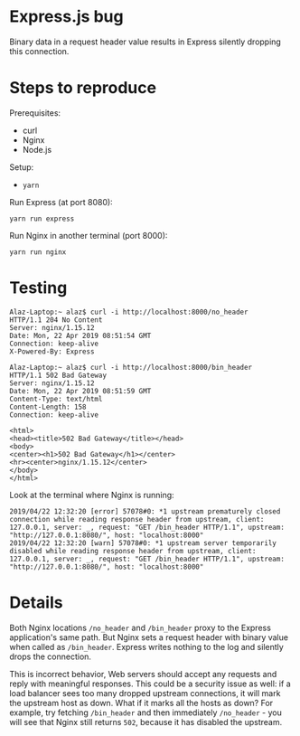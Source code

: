 # Express.js bug

Binary data in a request header value results in Express silently dropping this connection.

# Steps to reproduce

Prerequisites:

* curl
* Nginx
* Node.js

Setup:

* `yarn`

Run Express (at port 8080):

```
yarn run express
```

Run Nginx in another terminal (port 8000):

```
yarn run nginx
```

# Testing

```
Alaz-Laptop:~ alaz$ curl -i http://localhost:8000/no_header
HTTP/1.1 204 No Content
Server: nginx/1.15.12
Date: Mon, 22 Apr 2019 08:51:54 GMT
Connection: keep-alive
X-Powered-By: Express

Alaz-Laptop:~ alaz$ curl -i http://localhost:8000/bin_header
HTTP/1.1 502 Bad Gateway
Server: nginx/1.15.12
Date: Mon, 22 Apr 2019 08:51:59 GMT
Content-Type: text/html
Content-Length: 158
Connection: keep-alive

<html>
<head><title>502 Bad Gateway</title></head>
<body>
<center><h1>502 Bad Gateway</h1></center>
<hr><center>nginx/1.15.12</center>
</body>
</html>
```

Look at the terminal where Nginx is running:

```
2019/04/22 12:32:20 [error] 57078#0: *1 upstream prematurely closed connection while reading response header from upstream, client: 127.0.0.1, server: _, request: "GET /bin_header HTTP/1.1", upstream: "http://127.0.0.1:8080/", host: "localhost:8000"
2019/04/22 12:32:20 [warn] 57078#0: *1 upstream server temporarily disabled while reading response header from upstream, client: 127.0.0.1, server: _, request: "GET /bin_header HTTP/1.1", upstream: "http://127.0.0.1:8080/", host: "localhost:8000"
```

# Details

Both Nginx locations `/no_header` and `/bin_header` proxy to the Express application's same path. But Nginx sets a request header with binary value when called as `/bin_header`. Express writes nothing to the log and silently drops the connection.

This is incorrect behavior, Web servers should accept any requests and reply with meaningful responses. This could be a security issue as well: if a load balancer sees too many dropped upstream connections, it will mark the upstream host as down. What if it marks all the hosts as down? For example, try fetching `/bin_header` and then immediately `/no_header` - you will see that Nginx still returns `502`, because it has disabled the upstream.
